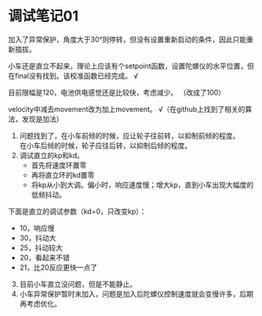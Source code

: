 # 调试笔记01

加入了异常保护，角度大于30°则停转，但没有设置重新启动的条件，因此只能重新插拔。

小车还是直立不起来，理论上应该有个setpoint函数，设置陀螺仪的水平位置，但在final没有找到。该校准函数已经完成。  √

目前限幅是120，电池供电感觉还是比较快，考虑减少。  （改成了100）

velocity中减去movement改为加上movement。  √（在github上找到了相关的算法，发现是加法）

1. 问题找到了，在小车前倾的时候，应让轮子往前转，以抑制前倾的程度。  
在小车后倾的时候，轮子应往后转，以抑制后倾的程度。
2. 调试直立的kp和kd。
    + 首先将速度环置零
    + 再将直立环的kd置零
    + 将kp从小到大调。偏小时，响应速度慢；增大kp，直到小车出现大幅度的低频抖动。

下面是直立的调试参数（kd=0，只改变kp）：
- 10，响应慢
- 30，抖动大
- 25，抖动较大
- 20，看起来不错
- 21，比20反应更快一点了

3. 目前小车直立没问题，但是不能静止。
4. 小车异常保护暂时未加入，问题是加入后陀螺仪控制速度就会变慢许多，后期再考虑优化。


